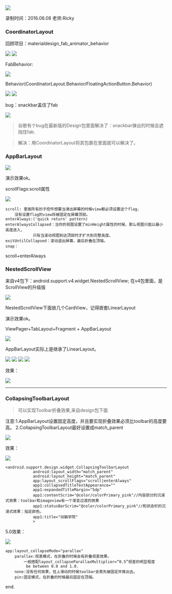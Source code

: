 ![](https://github.com/IvyZh/Android_Learning/blob/master/DN/UI/imgs/QQ%E6%88%AA%E5%9B%BE.png)

录制时间：2016.06.08
老师:Ricky


### CoordinatorLayout

回顾项目：materialdesign_fab_animator_behavior

![](https://github.com/IvyZh/Android_Learning/blob/master/DN/UI/imgs/QQ%E6%88%AA%E5%9B%BE20170306163603.png)
![](https://github.com/IvyZh/Android_Learning/blob/master/DN/UI/imgs/QQ%E6%88%AA%E5%9B%BE20170306163741.png)

FabBehavior:

![](https://github.com/IvyZh/Android_Learning/blob/master/DN/UI/imgs/QQ%E6%88%AA%E5%9B%BE20170306164129.png)

Behavior(CoordinatorLayout.Behavior/FloatingActionButton.Behavior)


![](https://github.com/IvyZh/Android_Learning/blob/master/DN/UI/imgs/QQ%E6%88%AA%E5%9B%BE20170306165014.png)
![](https://github.com/IvyZh/Android_Learning/blob/master/DN/UI/imgs/QQ%E6%88%AA%E5%9B%BE20170306165058.png)


bug：snackbar盖住了fab

![](https://github.com/IvyZh/Android_Learning/blob/master/DN/UI/imgs/QQ%E6%88%AA%E5%9B%BE20170306165425.png)


> 谷歌有个bug在最新版的Design包里面解决了：snackbar弹出的时候会遮挡住fab.

> 解决：用CoordinatorLayout将其包裹在里面就可以解决了。


### AppBarLayout ###

![](https://github.com/IvyZh/Android_Learning/blob/master/DN/UI/imgs/QQ%E6%88%AA%E5%9B%BE20170306170536.png)

演示效果ok。

scrollFlags:scroll属性

![](https://github.com/IvyZh/Android_Learning/blob/master/DN/UI/imgs/QQ%E6%88%AA%E5%9B%BE20170306170714.png)


	scroll: 里面所有的子控件想要当滑出屏幕的时候view都必须设置这个flag，
		没有设置flag的view将被固定在屏幕顶部。
	enterAlways:('quick return' pattern)
	enterAlwaysCollapsed：当你的视图设置了minHeight属性的时候，那么视图只能以最小高度进入，
				只有当滚动视图到达顶部时才扩大到完整高度。
	exitUntilCollapsed：滚动退出屏幕，最后折叠在顶端。
	snap：


scroll+enterAlways


### NestedScrollView ###

来自v4包下：android.support.v4.widget.NestedScrollView; 在v4包里面，是ScrollView的升级版

![](https://github.com/IvyZh/Android_Learning/blob/master/DN/UI/imgs/QQ%E6%88%AA%E5%9B%BE20170306172835.png)


NestedScrollView下面放几个CardView，记得嵌套LinearLayout

演示效果ok。


ViewPager+TabLayout+Fragment + AppBarLayout

![](https://github.com/IvyZh/Android_Learning/blob/master/DN/UI/imgs/QQ%E6%88%AA%E5%9B%BE20170306174502.png)

AppBarLayout实际上是继承了LinearLayout。

![](https://github.com/IvyZh/Android_Learning/blob/master/DN/UI/imgs/QQ%E6%88%AA%E5%9B%BE20170306174612.png)
![](https://github.com/IvyZh/Android_Learning/blob/master/DN/UI/imgs/QQ%E6%88%AA%E5%9B%BE20170306174759.png)
![](https://github.com/IvyZh/Android_Learning/blob/master/DN/UI/imgs/QQ%E6%88%AA%E5%9B%BE20170306174856.png)
![](https://github.com/IvyZh/Android_Learning/blob/master/DN/UI/imgs/QQ%E6%88%AA%E5%9B%BE20170306175101.png)

效果：

![](https://github.com/IvyZh/Android_Learning/blob/master/DN/UI/imgs/QQ%E6%88%AA%E5%9B%BE20170306175120.png)

---

### CollapsingToolbarLayout ###

> 可以实现Toolbar折叠效果,来自design包下面


注意:1.AppBarLayout设置固定高度，并且要实现折叠效果必须比toolbar的高度要高。
	     2.CollapsingToolbarLayout最好设置成match_parent

![](https://github.com/IvyZh/Android_Learning/blob/master/DN/UI/imgs/QQ%E6%88%AA%E5%9B%BE20170306181121.png)

效果：

![](https://github.com/IvyZh/Android_Learning/blob/master/DN/UI/imgs/QQ%E6%88%AA%E5%9B%BE20170306181630.png)



	
	<android.support.design.widget.CollapsingToolbarLayout
	            android:layout_width="match_parent"
	        	android:layout_height="match_parent"
	            app:layout_scrollFlags="scroll|enterAlways"
	            app1:collapsedTitleTextAppearance=""
	            app1:expandedTitleMargin="5dp"
		   		app1:contentScrim="@color/colorPrimary_pink"//内容部分的沉浸式效果：toolbar和imageview有一个渐变过渡的效果
	            app1:statusBarScrim="@color/colorPrimary_pink"//和状态栏的沉浸式效果：指定颜色。
	        	app1:title="动脑学院"
	            >

5.0效果：

![](https://github.com/IvyZh/Android_Learning/blob/master/DN/UI/imgs/QQ%E6%88%AA%E5%9B%BE20170306182505.png)



	app:layout_collapseMode="parallax" 
		parallax:视差模式，在折叠的时候会有折叠视差效果。
			一般搭配layout_collapseParallaxMultiplier=“0.5”视差的明显程度
			 be between 0.0 and 1.0.
		none:没有任何效果，往上滑动的时候toolbar会首先被固定并推出去。
		pin:固定模式，在折叠的时候最后固定在顶端。


end.

